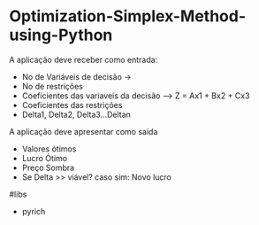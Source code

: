 # Optimization-Simplex-Method-using-Python


A aplicação deve receber como entrada:

- No de Variáveis de decisão -> 
- No de restrições
- Coeficientes das variaveis da decisão --> Z = Ax1 + Bx2 + Cx3
- Coeficientes das restrições
- Delta1, Delta2, Delta3...Deltan



A aplicação deve apresentar como saída

- Valores ótimos
- Lucro Ótimo
- Preço Sombra
- Se Delta >> viável? caso sim: Novo lucro



#libs
- pyrich